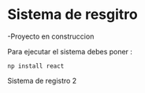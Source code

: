 <h1>Sistema de resgitro</h1>

-Proyecto en construccion

Para ejecutar el sistema debes poner :

```np install react ```

Sistema de registro 2
